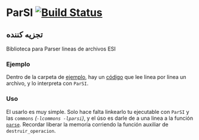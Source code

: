 # ParSI [![Build Status](https://travis-ci.org/sisoputnfrba/parsi.svg?branch=master)](https://travis-ci.org/sisoputnfrba/parsi)
## تجزیه کننده

Biblioteca para Parser lineas de archivos ESI 

### Ejemplo
Dentro de la carpeta de [ejemplo](https://github.com/sisoputnfrba/parsi/tree/master/ejemplo), hay un [código](https://github.com/sisoputnfrba/parsi/blob/master/ejemplo/main.c) que lee linea por linea un archivo, y lo interpreta con `ParSI`.

### Uso
El usarlo es muy simple. Solo hace falta linkearlo tu ejecutable con `ParSI` y las `commons` _(`-lcommons -lparsi`)_, y el úso es darle de a una linea a la función [`parse`](https://github.com/sisoputnfrba/parsi/blob/master/src/parsi/parser.h#L54).
Recordar liberar la memoria corriendo la función auxiliar de `destruir_operacion`.